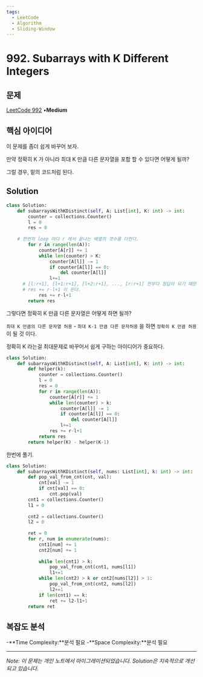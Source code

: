 ```yaml
---
tags:
  - LeetCode
  - Algorithm
  - Sliding-Window
---
```


# 992. Subarrays with K Different Integers

## 문제

[LeetCode 992](https://leetcode.com/problems/subarrays-with-k-different-integers/) •**Medium**

## 핵심 아이디어

이 문제를 좀더 쉽게 바꾸어 보자.

만약 정확히 K 가 아니라 최대 K 만큼 다른 문자열을 포함 할 수 있다면 어떻게 될까?

그럴 경우, 밑의 코드처럼 된다.

## Solution

```python
class Solution:
    def subarraysWithKDistinct(self, A: List[int], K: int) -> int:
        counter = collections.Counter()
        l = 0
        res = 0
   
    # 한번의 loop 마다 r 에서 끝나는 배열의 갯수를 더한다.
        for r in range(len(A)):
            counter[A[r]] += 1
            while len(counter) > K:
                counter[A[l]] -= 1
                if counter[A[l]] == 0:
                    del counter[A[l]]
                l+=1
      # [l:r+1], [l+1:r+1], [l+2:r+1], ..., [r:r+1] 전부다 정답이 되기 때문에
      # res += r-l+1 이 된다.
            res += r-l+1
        return res
```

그렇다면 정확히 K 만큼 다른 문자열은 어떻게 하면 될까?

`최대 K 만큼의 다른 문자열 허용` - `최대 K-1 만큼 다른 문자허용` 을 하면 `정확히 K 만큼 허용` 이 될 것 이다.

정확히 K 라는걸 최대문제로 바꾸어서 쉽게 구하는 아이디어가 중요하다.

```python
class Solution:
    def subarraysWithKDistinct(self, A: List[int], K: int) -> int:
        def helper(k):
            counter = collections.Counter()
            l = 0
            res = 0
            for r in range(len(A)):
                counter[A[r]] += 1
                while len(counter) > k:
                    counter[A[l]] -= 1
                    if counter[A[l]] == 0:
                        del counter[A[l]]
                    l+=1
                res += r-l+1
            return res
        return helper(K) - helper(K-1)
```

한번에 풀기.

```python
class Solution:
    def subarraysWithKDistinct(self, nums: List[int], k: int) -> int:
        def pop_val_from_cnt(cnt, val):
            cnt[val] -= 1
            if cnt[val] == 0:
                cnt.pop(val)
        cnt1 = collections.Counter()
        l1 = 0
        
        cnt2 = collections.Counter()
        l2 = 0
        
        ret = 0
        for r, num in enumerate(nums):
            cnt1[num] += 1
            cnt2[num] += 1
            
            while len(cnt1) > k:
                pop_val_from_cnt(cnt1, nums[l1])
                l1+=1
            while len(cnt2) > k or cnt2[nums[l2]] > 1:
                pop_val_from_cnt(cnt2, nums[l2])
                l2+=1
            if len(cnt1) == k:
                ret += l2-l1+1
        return ret
```

## 복잡도 분석

-**Time Complexity:**분석 필요
-**Space Complexity:**분석 필요

---

*Note: 이 문제는 개인 노트에서 마이그레이션되었습니다. Solution은 지속적으로 개선되고 있습니다.*
